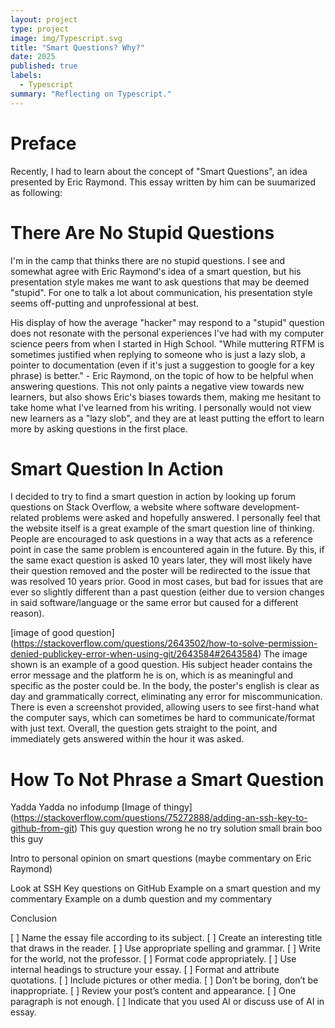 ```yaml
---
layout: project
type: project
image: img/Typescript.svg
title: "Smart Questions? Why?"
date: 2025
published: true
labels:
  - Typescript
summary: "Reflecting on Typescript."
---
```


# Preface
Recently, I had to learn about the concept of "Smart Questions", an idea presented by Eric Raymond. This essay written by him can be suumarized as following: 

# There Are No Stupid Questions
I'm in the camp that thinks there are no stupid questions. I see and somewhat agree with Eric Raymond's idea of a smart question, but his presentation style makes me want to ask questions that may be deemed "stupid". For one to talk a lot about communication, his presentation style seems off-putting and unprofessional at best. 

His display of how the average "hacker" may respond to a "stupid" question does not resonate with the personal experiences I've had with my computer science peers from when I started in High School. "While muttering RTFM is sometimes justified when replying to someone who is just a lazy slob, a pointer to documentation (even if it's just a suggestion to google for a key phrase) is better." - Eric Raymond, on the topic of how to be helpful when answering questions. This not only paints a negative view towards new learners, but also shows Eric's biases towards them, making me hesitant to take home what I've learned from his writing. I personally would not view new learners as a "lazy slob", and they are at least putting the effort to learn more by asking questions in the first place.

# Smart Question In Action
I decided to try to find a smart question in action by looking up forum questions on Stack Overflow, a website where software development-related problems were asked and hopefully answered. I personally feel that the website itself is a great example of the smart question line of thinking. People are encouraged to ask questions in a way that acts as a reference point in case the same problem is encountered again in the future. By this, if the same exact question is asked 10 years later, they will most likely have their question removed and the poster will be redirected to the issue that was resolved 10 years prior. Good in most cases, but bad for issues that are ever so slightly different than a past question (either due to version changes in said software/language or the same error but caused for a different reason). 

[image of good question] (https://stackoverflow.com/questions/2643502/how-to-solve-permission-denied-publickey-error-when-using-git/2643584#2643584)
The image shown is an example of a good question. His subject header contains the error message and the platform he is on, which is as meaningful and specific as the poster could be. In the body, the poster's english is clear as day and grammatically correct, eliminating any error for miscommunication. There is even a screenshot provided, allowing users to see first-hand what the computer says, which can sometimes be hard to communicate/format with just text. Overall, the question gets straight to the point, and immediately gets answered within the hour it was asked.  


# How To Not Phrase a Smart Question

Yadda Yadda no infodump
[Image of thingy] (https://stackoverflow.com/questions/75272888/adding-an-ssh-key-to-github-from-git)
This guy question wrong he no try solution small brain boo this guy

Intro to personal opinion on smart questions (maybe commentary on Eric Raymond)

Look at SSH Key questions on GitHub
    Example on a smart question and my commentary
    Example on a dumb question and my commentary

Conclusion 


[ ] Name the essay file according to its subject.
[ ] Create an interesting title that draws in the reader.
[ ] Use appropriate spelling and grammar.
[ ] Write for the world, not the professor.
[ ] Format code appropriately.
[ ] Use internal headings to structure your essay.
[ ] Format and attribute quotations.
[ ] Include pictures or other media.
[ ] Don’t be boring, don’t be inappropriate.
[ ] Review your post’s content and appearance.
[ ] One paragraph is not enough.
[ ] Indicate that you used AI or discuss use of AI in essay.
